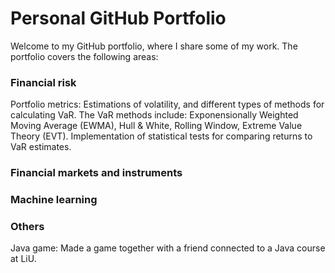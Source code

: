 # Personal GitHub Portfolio

Welcome to my GitHub portfolio, where I share some of my work. 
The portfolio covers the following areas: 
### Financial risk 

Portfolio metrics: Estimations of volatility, and different types of methods for calculating VaR.
The VaR methods include: Exponensionally Weighted Moving Average (EWMA), Hull & White, Rolling Window, Extreme Value Theory (EVT). 
Implementation of statistical tests for comparing returns to VaR estimates. 

### Financial markets and instruments
### Machine learning


### Others

Java game: Made a game together with a friend connected to a Java course at LiU. 


